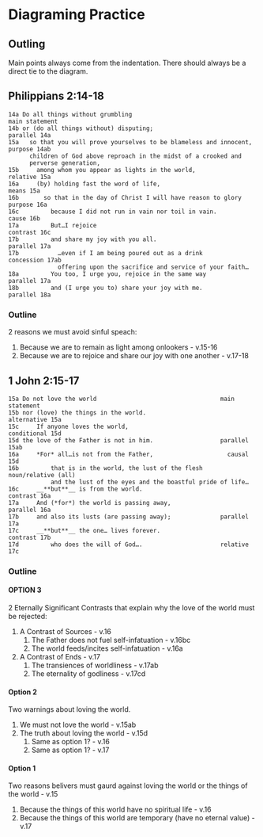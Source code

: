 # Diagraming Practice

## Outling

Main points always come from the indentation. There should always be a direct tie to the diagram. 

## Philippians 2:14-18

```
14a Do all things without grumbling                                   main statement
14b or (do all things without) disputing;                             parallel 14a
15a   so that you will prove yourselves to be blameless and innocent, purpose 14ab
      children of God above reproach in the midst of a crooked and
      perverse generation, 
15b     among whom you appear as lights in the world,                 relative 15a
16a     (by) holding fast the word of life,                           means 15a 
16b       so that in the day of Christ I will have reason to glory    purpose 16a
16c         because I did not run in vain nor toil in vain.           cause 16b
17a         But…I rejoice                                             contrast 16c
17b         and share my joy with you all.                            parallel 17a
17b           …even if I am being poured out as a drink               concession 17ab
              offering upon the sacrifice and service of your faith…
18a         You too, I urge you, rejoice in the same way              parallel 17a
18b         and (I urge you to) share your joy with me.               parallel 18a
```

### Outline

2 reasons we must avoid sinful speach:

1. Because we are to remain as light among onlookers - v.15-16
1. Because we are to rejoice and share our joy with one another - v.17-18

## 1 John 2:15-17

```
15a Do not love the world                                   main statement
15b nor (love) the things in the world.                     alternative 15a
15c     If anyone loves the world,                          conditional 15d
15d the love of the Father is not in him.                   parallel 15ab
16a     *For* all…is not from the Father,                     causal  15d
16b         that is in the world, the lust of the flesh     noun/relative (all)
            and the lust of the eyes and the boastful pride of life…
16c     __**but**__ is from the world.                              contrast 16a
17a     And (*for*) the world is passing away, ​​​​​​​​                     parallel 16a
17b     and also its lusts (are passing away);              parallel 17a
17c     __**but**__ the one… lives forever.                         contrast 17b
17d         who does the will of God….                      relative 17c 
```

### Outline

#### OPTION 3

2 Eternally Significant Contrasts that explain why the love of the world must be rejected:
1. A Contrast of Sources - v.16
    1. The Father does not fuel self-infatuation - v.16bc
    1. The world feeds/incites self-infatuation - v.16a
1. A Contrast of Ends - v.17
    1. The transiences of worldliness - v.17ab
    1. The eternality of godliness - v.17cd

#### Option 2

Two warnings about loving the world. 

1. We must not love the world - v.15ab
1. The truth about loving the world - v.15d 
    1. Same as option 1? - v.16
    1. Same as option 1? - v.17

#### Option 1

Two reasons belivers must gaurd against loving the world or the things of the world - v.15

1. Because the things of this world have no spiritual life - v.16
1. Because the things of this world are temporary (have no eternal value) - v.17
